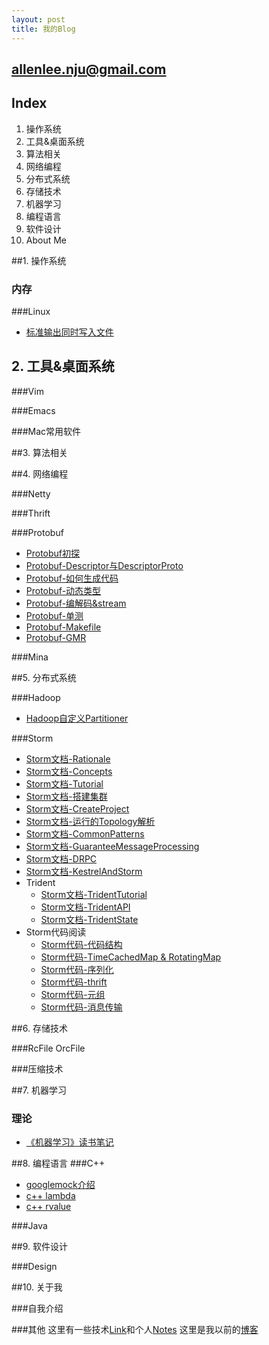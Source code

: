 ```yaml
---
layout: post
title: 我的Blog
---
```


## allenlee.nju@gmail.com

## Index

1. 操作系统
2. 工具&桌面系统
3. 算法相关
4. 网络编程
5. 分布式系统
6. 存储技术
7. 机器学习
8. 编程语言
9. 软件设计
10. About Me

##1. 操作系统

### 内存

###Linux

+ [标准输出同时写入文件](/fifo-tee/)

## 2. 工具&桌面系统

###Vim

###Emacs

###Mac常用软件

##3. 算法相关

##4. 网络编程

###Netty

###Thrift

###Protobuf

+ [Protobuf初探](/protobuf-fisrt-exploration/)
+ [Protobuf-Descriptor与DescriptorProto](/protobuf-descriptor/)
+ [Protobuf-如何生成代码](/protobuf-generator/)
+ [Protobuf-动态类型](/protobuf-dynamic-compile/)
+ [Protobuf-编解码&stream](/protobuf-codec/)
+ [Protobuf-单测](/protobuf-unittest/)
+ [Protobuf-Makefile](/protobuf-makefile/)
+ [Protobuf-GMR](/protobuf-reflection/)

###Mina

##5. 分布式系统

###Hadoop

+ [Hadoop自定义Partitioner](/hadoop-partitioner/)

###Storm

+ [Storm文档-Rationale](/storm-docs-rationale/)
+ [Storm文档-Concepts](/storm-docs-concepts/)
+ [Storm文档-Tutorial](/storm-docs-tutorial/)
+ [Storm文档-搭建集群](/storm-docs-setting-up-a-storm-cluster/)
+ [Storm文档-CreateProject](/storm-docs-create-a-new-storm-project/)
+ [Storm文档-运行的Topology解析](/storm-docs-what-makes-a-running-topology/)
+ [Storm文档-CommonPatterns](/storm-docs-common-patterns/)
+ [Storm文档-GuaranteeMessageProcessing](/storm-docs-guaranteeing-message-processing/)
+ [Storm文档-DRPC](/storm-docs-distributed-rpc/)
+ [Storm文档-KestrelAndStorm](/storm-docs-kestrel-and-storm/)
+ Trident
    + [Storm文档-TridentTutorial](/storm-docs-trident-tutorial/)
    + [Storm文档-TridentAPI](/storm-docs-trident-api/)
    + [Storm文档-TridentState](/storm-docs-trident-state/)
+ Storm代码阅读
    + [Storm代码-代码结构](/storm-code-structure-of-the-codebase/)
    + [Storm代码-TimeCachedMap & RotatingMap](/storm-code-timecachemap-rotatingmap/)
    + [Storm代码-序列化](/storm-code-serialization/)
    + [Storm代码-thrift](/storm-code-thrift/)
    + [Storm代码-元组](/storm-code-tuple/)
    + [Storm代码-消息传输](/storm-code-messaging/)

##6. 存储技术

###RcFile OrcFile

###压缩技术

##7. 机器学习

### 理论

+ [《机器学习》读书笔记](/ml-ml-notes/)

##8. 编程语言
###C++

+ [googlemock介绍](/gmock/)
+ [c++ lambda](/cpp-lambda/)
+ [c++ rvalue](/cpp-rvalue/)

###Java

##9. 软件设计

###Design

##10. 关于我

###自我介绍

###其他
这里有一些技术[Link](/link/)和个人[Notes](/notes/)
这里是我以前的[博客](http://www.allen2660.com)
